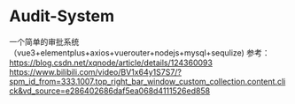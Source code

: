 # Audit-System
一个简单的审批系统（vue3+elementplus+axios+vuerouter+nodejs+mysql+sequlize)
参考：https://blog.csdn.net/xqnode/article/details/124360093
     https://www.bilibili.com/video/BV1x64y1S7S7/?spm_id_from=333.1007.top_right_bar_window_custom_collection.content.click&vd_source=e286402686daf5ea068d4111526ed858
